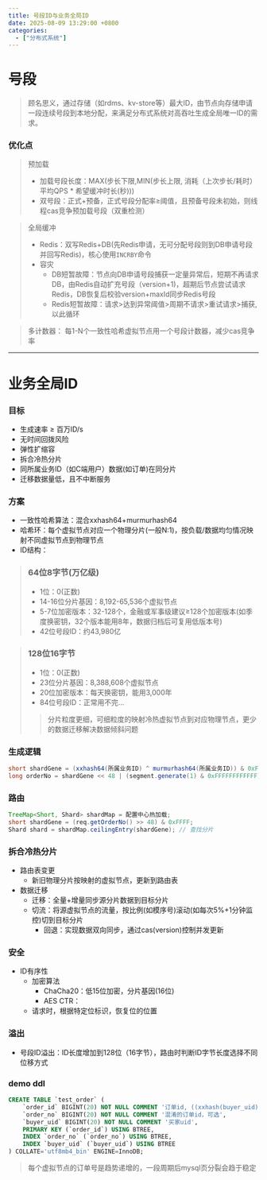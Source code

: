 ```yaml
---
title: 号段ID与业务全局ID
date: 2025-08-09 13:29:00 +0800
categories:
  - ["分布式系统"]
---
```


# 号段
> 顾名思义，通过存储（如rdms、kv-store等）最大ID，由节点向存储申请一段连续号段到本地分配，来满足分布式系统对高吞吐生成全局唯一ID的需求。

### 优化点
> 预加载
> - 加载号段长度：MAX(步长下限,MIN(步长上限, 消耗（上次步长/耗时）平均QPS * 希望缓冲时长(秒)))
> - 双号段：正式+预备，正式号段分配率≥阈值，且预备号段未初始，则线程cas竞争预加载号段（双重检测） 

> 全局缓冲
> - Redis：双写Redis+DB(先Redis申请，无可分配号段则到DB申请号段并回写Redis)，核心使用`INCRBY`命令
> - 容灾
>   - DB短暂故障：节点向DB申请号段捕获一定量异常后，短期不再请求DB，由Redis自动扩充号段（version+1)，超期后节点尝试请求Redis，DB恢复后校验version+maxId同步Redis号段
>   - Redis短暂故障：请求>达到异常阈值>周期不请求>重试请求>捕获,以此循环

> 多计数器： 每1-N个一致性哈希虚拟节点用一个号段计数器，减少cas竞争率

--------------------------------------------------------------------------

# 业务全局ID

### 目标
- 生成速率 ≥ 百万ID/s
- 无时间回拨风险
- 弹性扩缩容
- 拆合冷热分片
- 同所属业务ID（如C端用户）数据(如订单)在同分片
- 迁移数据量低，且不中断服务

### 方案
- 一致性哈希算法：混合xxhash64+murmurhash64
- 哈希环：每个虚拟节点对应一个物理分片(一般N:1)，按负载/数据均匀情况映射不同虚拟节点到物理节点
- ID结构：
> ### 64位8字节(万亿级)
> - 1位：0(正数)
> - 14-16位分片基因：8,192-65,536个虚拟节点
> - 5-7位加密版本：32-128个，金融或军事级建议≥128个加密版本(如季度换密钥，32个版本能用8年，数据归档后可复用低版本号)
> - 42位号段ID：约43,980亿

> ### 128位16字节
> - 1位：0(正数)
> - 23位分片基因：8,388,608个虚拟节点
> - 20位加密版本：每天换密钥，能用3,000年
> - 84位号段ID：正常用不完...
> > 分片粒度更细，可细粒度的映射冷热虚拟节点到对应物理节点，更少的数据迁移解决数据倾斜问题

### 生成逻辑
``` java
short shardGene = (xxhash64(所属业务ID) ^ murmurhash64(所属业务ID)) & 0xFFFF;
long orderNo = shardGene << 48 | (segment.generate(1) & 0xFFFFFFFFFFFF);
```

### 路由
``` java
TreeMap<Short, Shard> shardMap = 配置中心热加载;
short shardGene = (req.getOrderNo() >> 48) & 0xFFFF;
Shard shard = shardMap.ceilingEntry(shardGene); // 查找分片
```

### 拆合冷热分片
- 路由表变更
  - 新旧物理分片按映射的虚拟节点，更新到路由表
- 数据迁移
  - 迁移：全量+增量同步源分片数据到目标分片
  - 切流：将源虚拟节点的流量，按比例(如模序号)滚动(如每次5%+1分钟监控)切到目标分片
    - 回退：实现数据双向同步，通过cas(version)控制并发更新

### 安全
- ID有序性
  - 加密算法
    - ChaCha20：低15位加密，分片基因(16位)
    - AES CTR：
  - 请求时，根据特定位标识，恢复位的位置

### 溢出
- 号段ID溢出：ID长度增加到128位（16字节），路由时判断ID字节长度选择不同位移方式

### demo ddl
``` sql
CREATE TABLE `test_order` (
	`order_id` BIGINT(20) NOT NULL COMMENT '订单id, ((xxhash(buyer_uid)^murmurhash(buyer_uid))&0xFFFF)<<48|(号段ID&0xFFFFFFFFFFFF)',
	`order_no` BIGINT(20) NOT NULL COMMENT '混淆的订单id，可选',
	`buyer_uid` BIGINT(20) NOT NULL COMMENT '买家uid',
	PRIMARY KEY (`order_id`) USING BTREE,
	INDEX `order_no` (`order_no`) USING BTREE,
	INDEX `buyer_uid` (`buyer_uid`) USING BTREE
) COLLATE='utf8mb4_bin' ENGINE=InnoDB;
```
> 每个虚拟节点的订单号是趋势递增的，一段周期后mysql页分裂会趋于稳定
